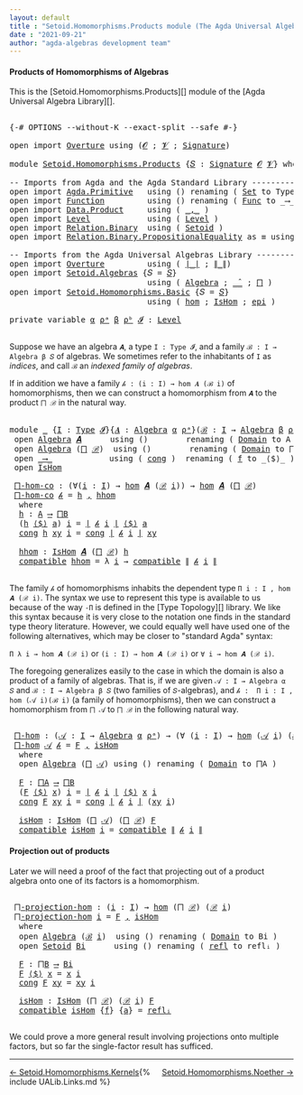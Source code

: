 ```yaml
---
layout: default
title : "Setoid.Homomorphisms.Products module (The Agda Universal Algebra Library)"
date : "2021-09-21"
author: "agda-algebras development team"
---
```


#### <a id="products-of-homomorphisms">Products of Homomorphisms of Algebras</a>

This is the [Setoid.Homomorphisms.Products][] module of the [Agda Universal Algebra Library][].

<pre class="Agda">

<a id="364" class="Symbol">{-#</a> <a id="368" class="Keyword">OPTIONS</a> <a id="376" class="Pragma">--without-K</a> <a id="388" class="Pragma">--exact-split</a> <a id="402" class="Pragma">--safe</a> <a id="409" class="Symbol">#-}</a>

<a id="414" class="Keyword">open</a> <a id="419" class="Keyword">import</a> <a id="426" href="Overture.html" class="Module">Overture</a> <a id="435" class="Keyword">using</a> <a id="441" class="Symbol">(</a><a id="442" href="Overture.Signatures.html#645" class="Generalizable">𝓞</a> <a id="444" class="Symbol">;</a> <a id="446" href="Overture.Signatures.html#647" class="Generalizable">𝓥</a> <a id="448" class="Symbol">;</a> <a id="450" href="Overture.Signatures.html#3300" class="Function">Signature</a><a id="459" class="Symbol">)</a>

<a id="462" class="Keyword">module</a> <a id="469" href="Setoid.Homomorphisms.Products.html" class="Module">Setoid.Homomorphisms.Products</a> <a id="499" class="Symbol">{</a><a id="500" href="Setoid.Homomorphisms.Products.html#500" class="Bound">𝑆</a> <a id="502" class="Symbol">:</a> <a id="504" href="Overture.Signatures.html#3300" class="Function">Signature</a> <a id="514" href="Overture.Signatures.html#645" class="Generalizable">𝓞</a> <a id="516" href="Overture.Signatures.html#647" class="Generalizable">𝓥</a><a id="517" class="Symbol">}</a> <a id="519" class="Keyword">where</a>

<a id="526" class="Comment">-- Imports from Agda and the Agda Standard Library --------------------------</a>
<a id="604" class="Keyword">open</a> <a id="609" class="Keyword">import</a> <a id="616" href="Agda.Primitive.html" class="Module">Agda.Primitive</a>   <a id="633" class="Keyword">using</a> <a id="639" class="Symbol">()</a> <a id="642" class="Keyword">renaming</a> <a id="651" class="Symbol">(</a> <a id="653" href="Agda.Primitive.html#326" class="Primitive">Set</a> <a id="657" class="Symbol">to</a> <a id="660" class="Primitive">Type</a> <a id="665" class="Symbol">)</a>
<a id="667" class="Keyword">open</a> <a id="672" class="Keyword">import</a> <a id="679" href="Function.html" class="Module">Function</a>         <a id="696" class="Keyword">using</a> <a id="702" class="Symbol">()</a> <a id="705" class="Keyword">renaming</a> <a id="714" class="Symbol">(</a> <a id="716" href="Function.Bundles.html#1868" class="Record">Func</a> <a id="721" class="Symbol">to</a> <a id="724" class="Record">_⟶_</a> <a id="728" class="Symbol">)</a>
<a id="730" class="Keyword">open</a> <a id="735" class="Keyword">import</a> <a id="742" href="Data.Product.html" class="Module">Data.Product</a>     <a id="759" class="Keyword">using</a> <a id="765" class="Symbol">(</a> <a id="767" href="Agda.Builtin.Sigma.html#236" class="InductiveConstructor Operator">_,_</a> <a id="771" class="Symbol">)</a>
<a id="773" class="Keyword">open</a> <a id="778" class="Keyword">import</a> <a id="785" href="Level.html" class="Module">Level</a>            <a id="802" class="Keyword">using</a> <a id="808" class="Symbol">(</a> <a id="810" href="Agda.Primitive.html#597" class="Postulate">Level</a> <a id="816" class="Symbol">)</a>
<a id="818" class="Keyword">open</a> <a id="823" class="Keyword">import</a> <a id="830" href="Relation.Binary.html" class="Module">Relation.Binary</a>  <a id="847" class="Keyword">using</a> <a id="853" class="Symbol">(</a> <a id="855" href="Relation.Binary.Bundles.html#1009" class="Record">Setoid</a> <a id="862" class="Symbol">)</a>
<a id="864" class="Keyword">open</a> <a id="869" class="Keyword">import</a> <a id="876" href="Relation.Binary.PropositionalEquality.html" class="Module">Relation.Binary.PropositionalEquality</a> <a id="914" class="Symbol">as</a> <a id="917" class="Module">≡</a> <a id="919" class="Keyword">using</a> <a id="925" class="Symbol">(</a> <a id="927" href="Agda.Builtin.Equality.html#151" class="Datatype Operator">_≡_</a> <a id="931" class="Symbol">)</a>

<a id="934" class="Comment">-- Imports from the Agda Universal Algebras Library ----------------------</a>
<a id="1009" class="Keyword">open</a> <a id="1014" class="Keyword">import</a> <a id="1021" href="Overture.html" class="Module">Overture</a>         <a id="1038" class="Keyword">using</a> <a id="1044" class="Symbol">(</a> <a id="1046" href="Overture.Basic.html#4326" class="Function Operator">∣_∣</a> <a id="1050" class="Symbol">;</a> <a id="1052" href="Overture.Basic.html#4364" class="Function Operator">∥_∥</a><a id="1055" class="Symbol">)</a>
<a id="1057" class="Keyword">open</a> <a id="1062" class="Keyword">import</a> <a id="1069" href="Setoid.Algebras.html" class="Module">Setoid.Algebras</a> <a id="1085" class="Symbol">{</a><a id="1086" class="Argument">𝑆</a> <a id="1088" class="Symbol">=</a> <a id="1090" href="Setoid.Homomorphisms.Products.html#500" class="Bound">𝑆</a><a id="1091" class="Symbol">}</a>
                             <a id="1122" class="Keyword">using</a> <a id="1128" class="Symbol">(</a> <a id="1130" href="Setoid.Algebras.Basic.html#2837" class="Record">Algebra</a> <a id="1138" class="Symbol">;</a> <a id="1140" href="Setoid.Algebras.Basic.html#3776" class="Function Operator">_̂_</a> <a id="1144" class="Symbol">;</a> <a id="1146" href="Setoid.Algebras.Products.html#1634" class="Function">⨅</a> <a id="1148" class="Symbol">)</a>
<a id="1150" class="Keyword">open</a> <a id="1155" class="Keyword">import</a> <a id="1162" href="Setoid.Homomorphisms.Basic.html" class="Module">Setoid.Homomorphisms.Basic</a> <a id="1189" class="Symbol">{</a><a id="1190" class="Argument">𝑆</a> <a id="1192" class="Symbol">=</a> <a id="1194" href="Setoid.Homomorphisms.Products.html#500" class="Bound">𝑆</a><a id="1195" class="Symbol">}</a>
                             <a id="1226" class="Keyword">using</a> <a id="1232" class="Symbol">(</a> <a id="1234" href="Setoid.Homomorphisms.Basic.html#1918" class="Function">hom</a> <a id="1238" class="Symbol">;</a> <a id="1240" href="Setoid.Homomorphisms.Basic.html#1825" class="Record">IsHom</a> <a id="1246" class="Symbol">;</a> <a id="1248" href="Setoid.Homomorphisms.Basic.html#2541" class="Function">epi</a> <a id="1252" class="Symbol">)</a>

<a id="1255" class="Keyword">private</a> <a id="1263" class="Keyword">variable</a> <a id="1272" href="Setoid.Homomorphisms.Products.html#1272" class="Generalizable">α</a> <a id="1274" href="Setoid.Homomorphisms.Products.html#1274" class="Generalizable">ρᵃ</a> <a id="1277" href="Setoid.Homomorphisms.Products.html#1277" class="Generalizable">β</a> <a id="1279" href="Setoid.Homomorphisms.Products.html#1279" class="Generalizable">ρᵇ</a> <a id="1282" href="Setoid.Homomorphisms.Products.html#1282" class="Generalizable">𝓘</a> <a id="1284" class="Symbol">:</a> <a id="1286" href="Agda.Primitive.html#597" class="Postulate">Level</a>

</pre>

Suppose we have an algebra `𝑨`, a type `I : Type 𝓘`, and a family
`ℬ : I → Algebra β 𝑆` of algebras.  We sometimes refer to the inhabitants of `I`
as *indices*, and call `ℬ` an *indexed family of algebras*.

If in addition we have a family `𝒽 : (i : I) → hom 𝑨 (ℬ i)` of homomorphisms, then
we can construct a homomorphism from `𝑨` to the product `⨅ ℬ` in the natural way.

<pre class="Agda">

<a id="1693" class="Keyword">module</a> <a id="1700" href="Setoid.Homomorphisms.Products.html#1700" class="Module">_</a> <a id="1702" class="Symbol">{</a><a id="1703" href="Setoid.Homomorphisms.Products.html#1703" class="Bound">I</a> <a id="1705" class="Symbol">:</a> <a id="1707" href="Setoid.Homomorphisms.Products.html#660" class="Primitive">Type</a> <a id="1712" href="Setoid.Homomorphisms.Products.html#1282" class="Generalizable">𝓘</a><a id="1713" class="Symbol">}{</a><a id="1715" href="Setoid.Homomorphisms.Products.html#1715" class="Bound">𝑨</a> <a id="1717" class="Symbol">:</a> <a id="1719" href="Setoid.Algebras.Basic.html#2837" class="Record">Algebra</a> <a id="1727" href="Setoid.Homomorphisms.Products.html#1272" class="Generalizable">α</a> <a id="1729" href="Setoid.Homomorphisms.Products.html#1274" class="Generalizable">ρᵃ</a><a id="1731" class="Symbol">}(</a><a id="1733" href="Setoid.Homomorphisms.Products.html#1733" class="Bound">ℬ</a> <a id="1735" class="Symbol">:</a> <a id="1737" href="Setoid.Homomorphisms.Products.html#1703" class="Bound">I</a> <a id="1739" class="Symbol">→</a> <a id="1741" href="Setoid.Algebras.Basic.html#2837" class="Record">Algebra</a> <a id="1749" href="Setoid.Homomorphisms.Products.html#1277" class="Generalizable">β</a> <a id="1751" href="Setoid.Homomorphisms.Products.html#1279" class="Generalizable">ρᵇ</a><a id="1753" class="Symbol">)</a>  <a id="1756" class="Keyword">where</a>
 <a id="1763" class="Keyword">open</a> <a id="1768" href="Setoid.Algebras.Basic.html#2837" class="Module">Algebra</a> <a id="1776" href="Setoid.Homomorphisms.Products.html#1715" class="Bound">𝑨</a>      <a id="1783" class="Keyword">using</a> <a id="1789" class="Symbol">()</a>        <a id="1799" class="Keyword">renaming</a> <a id="1808" class="Symbol">(</a> <a id="1810" href="Setoid.Algebras.Basic.html#2894" class="Field">Domain</a> <a id="1817" class="Symbol">to</a> <a id="1820" class="Field">A</a> <a id="1822" class="Symbol">)</a>
 <a id="1825" class="Keyword">open</a> <a id="1830" href="Setoid.Algebras.Basic.html#2837" class="Module">Algebra</a> <a id="1838" class="Symbol">(</a><a id="1839" href="Setoid.Algebras.Products.html#1634" class="Function">⨅</a> <a id="1841" href="Setoid.Homomorphisms.Products.html#1733" class="Bound">ℬ</a><a id="1842" class="Symbol">)</a>  <a id="1845" class="Keyword">using</a> <a id="1851" class="Symbol">()</a>        <a id="1861" class="Keyword">renaming</a> <a id="1870" class="Symbol">(</a> <a id="1872" href="Setoid.Algebras.Basic.html#2894" class="Field">Domain</a> <a id="1879" class="Symbol">to</a> <a id="1882" class="Field">⨅B</a> <a id="1885" class="Symbol">)</a>
 <a id="1888" class="Keyword">open</a> <a id="1893" href="Setoid.Homomorphisms.Products.html#724" class="Module">_⟶_</a>            <a id="1908" class="Keyword">using</a> <a id="1914" class="Symbol">(</a> <a id="1916" href="Function.Bundles.html#1938" class="Field">cong</a> <a id="1921" class="Symbol">)</a>  <a id="1924" class="Keyword">renaming</a> <a id="1933" class="Symbol">(</a> <a id="1935" href="Function.Bundles.html#1919" class="Field">f</a> <a id="1937" class="Symbol">to</a> <a id="1940" class="Field">_⟨$⟩_</a> <a id="1946" class="Symbol">)</a>
 <a id="1949" class="Keyword">open</a> <a id="1954" href="Setoid.Homomorphisms.Basic.html#1825" class="Module">IsHom</a>

 <a id="1962" href="Setoid.Homomorphisms.Products.html#1962" class="Function">⨅-hom-co</a> <a id="1971" class="Symbol">:</a> <a id="1973" class="Symbol">(∀(</a><a id="1976" href="Setoid.Homomorphisms.Products.html#1976" class="Bound">i</a> <a id="1978" class="Symbol">:</a> <a id="1980" href="Setoid.Homomorphisms.Products.html#1703" class="Bound">I</a><a id="1981" class="Symbol">)</a> <a id="1983" class="Symbol">→</a> <a id="1985" href="Setoid.Homomorphisms.Basic.html#1918" class="Function">hom</a> <a id="1989" href="Setoid.Homomorphisms.Products.html#1715" class="Bound">𝑨</a> <a id="1991" class="Symbol">(</a><a id="1992" href="Setoid.Homomorphisms.Products.html#1733" class="Bound">ℬ</a> <a id="1994" href="Setoid.Homomorphisms.Products.html#1976" class="Bound">i</a><a id="1995" class="Symbol">))</a> <a id="1998" class="Symbol">→</a> <a id="2000" href="Setoid.Homomorphisms.Basic.html#1918" class="Function">hom</a> <a id="2004" href="Setoid.Homomorphisms.Products.html#1715" class="Bound">𝑨</a> <a id="2006" class="Symbol">(</a><a id="2007" href="Setoid.Algebras.Products.html#1634" class="Function">⨅</a> <a id="2009" href="Setoid.Homomorphisms.Products.html#1733" class="Bound">ℬ</a><a id="2010" class="Symbol">)</a>
 <a id="2013" href="Setoid.Homomorphisms.Products.html#1962" class="Function">⨅-hom-co</a> <a id="2022" href="Setoid.Homomorphisms.Products.html#2022" class="Bound">𝒽</a> <a id="2024" class="Symbol">=</a> <a id="2026" href="Setoid.Homomorphisms.Products.html#2045" class="Function">h</a> <a id="2028" href="Agda.Builtin.Sigma.html#236" class="InductiveConstructor Operator">,</a> <a id="2030" href="Setoid.Homomorphisms.Products.html#2121" class="Function">hhom</a>
  <a id="2037" class="Keyword">where</a>
  <a id="2045" href="Setoid.Homomorphisms.Products.html#2045" class="Function">h</a> <a id="2047" class="Symbol">:</a> <a id="2049" href="Setoid.Homomorphisms.Products.html#1820" class="Function">A</a> <a id="2051" href="Setoid.Homomorphisms.Products.html#724" class="Record Operator">⟶</a> <a id="2053" href="Setoid.Homomorphisms.Products.html#1882" class="Function">⨅B</a>
  <a id="2058" class="Symbol">(</a><a id="2059" href="Setoid.Homomorphisms.Products.html#2045" class="Function">h</a> <a id="2061" href="Setoid.Homomorphisms.Products.html#1940" class="Field Operator">⟨$⟩</a> <a id="2065" href="Setoid.Homomorphisms.Products.html#2065" class="Bound">a</a><a id="2066" class="Symbol">)</a> <a id="2068" href="Setoid.Homomorphisms.Products.html#2068" class="Bound">i</a> <a id="2070" class="Symbol">=</a> <a id="2072" href="Overture.Basic.html#4326" class="Function Operator">∣</a> <a id="2074" href="Setoid.Homomorphisms.Products.html#2022" class="Bound">𝒽</a> <a id="2076" href="Setoid.Homomorphisms.Products.html#2068" class="Bound">i</a> <a id="2078" href="Overture.Basic.html#4326" class="Function Operator">∣</a> <a id="2080" href="Setoid.Homomorphisms.Products.html#1940" class="Field Operator">⟨$⟩</a> <a id="2084" href="Setoid.Homomorphisms.Products.html#2065" class="Bound">a</a>
  <a id="2088" href="Function.Bundles.html#1938" class="Field">cong</a> <a id="2093" href="Setoid.Homomorphisms.Products.html#2045" class="Function">h</a> <a id="2095" href="Setoid.Homomorphisms.Products.html#2095" class="Bound">xy</a> <a id="2098" href="Setoid.Homomorphisms.Products.html#2098" class="Bound">i</a> <a id="2100" class="Symbol">=</a> <a id="2102" href="Function.Bundles.html#1938" class="Field">cong</a> <a id="2107" href="Overture.Basic.html#4326" class="Function Operator">∣</a> <a id="2109" href="Setoid.Homomorphisms.Products.html#2022" class="Bound">𝒽</a> <a id="2111" href="Setoid.Homomorphisms.Products.html#2098" class="Bound">i</a> <a id="2113" href="Overture.Basic.html#4326" class="Function Operator">∣</a> <a id="2115" href="Setoid.Homomorphisms.Products.html#2095" class="Bound">xy</a>

  <a id="2121" href="Setoid.Homomorphisms.Products.html#2121" class="Function">hhom</a> <a id="2126" class="Symbol">:</a> <a id="2128" href="Setoid.Homomorphisms.Basic.html#1825" class="Record">IsHom</a> <a id="2134" href="Setoid.Homomorphisms.Products.html#1715" class="Bound">𝑨</a> <a id="2136" class="Symbol">(</a><a id="2137" href="Setoid.Algebras.Products.html#1634" class="Function">⨅</a> <a id="2139" href="Setoid.Homomorphisms.Products.html#1733" class="Bound">ℬ</a><a id="2140" class="Symbol">)</a> <a id="2142" href="Setoid.Homomorphisms.Products.html#2045" class="Function">h</a>
  <a id="2146" href="Setoid.Homomorphisms.Basic.html#1886" class="Field">compatible</a> <a id="2157" href="Setoid.Homomorphisms.Products.html#2121" class="Function">hhom</a> <a id="2162" class="Symbol">=</a> <a id="2164" class="Symbol">λ</a> <a id="2166" href="Setoid.Homomorphisms.Products.html#2166" class="Bound">i</a> <a id="2168" class="Symbol">→</a> <a id="2170" href="Setoid.Homomorphisms.Basic.html#1886" class="Field">compatible</a> <a id="2181" href="Overture.Basic.html#4364" class="Function Operator">∥</a> <a id="2183" href="Setoid.Homomorphisms.Products.html#2022" class="Bound">𝒽</a> <a id="2185" href="Setoid.Homomorphisms.Products.html#2166" class="Bound">i</a> <a id="2187" href="Overture.Basic.html#4364" class="Function Operator">∥</a>

</pre>

The family `𝒽` of homomorphisms inhabits the dependent type `Π i ꞉ I , hom 𝑨 (ℬ i)`.
The syntax we use to represent this type is available to us because of the way `-Π`
is defined in the [Type Topology][] library.  We like this syntax because it is very
close to the notation one finds in the standard type theory literature.  However, we
could equally well have used one of the following alternatives, which may be closer
to "standard Agda" syntax:

`Π λ i → hom 𝑨 (ℬ i)` or `(i : I) → hom 𝑨 (ℬ i)` or `∀ i → hom 𝑨 (ℬ i)`.

The foregoing generalizes easily to the case in which the domain is also a product of
a family of algebras. That is, if we are given `𝒜 : I → Algebra α 𝑆` and
`ℬ : I → Algebra β 𝑆` (two families of `𝑆`-algebras), and
`𝒽 :  Π i ꞉ I , hom (𝒜 i)(ℬ i)` (a family of homomorphisms), then we can construct
a homomorphism from `⨅ 𝒜` to `⨅ ℬ` in the following natural way.

<pre class="Agda">

 <a id="3108" href="Setoid.Homomorphisms.Products.html#3108" class="Function">⨅-hom</a> <a id="3114" class="Symbol">:</a> <a id="3116" class="Symbol">(</a><a id="3117" href="Setoid.Homomorphisms.Products.html#3117" class="Bound">𝒜</a> <a id="3119" class="Symbol">:</a> <a id="3121" href="Setoid.Homomorphisms.Products.html#1703" class="Bound">I</a> <a id="3123" class="Symbol">→</a> <a id="3125" href="Setoid.Algebras.Basic.html#2837" class="Record">Algebra</a> <a id="3133" href="Setoid.Homomorphisms.Products.html#1727" class="Bound">α</a> <a id="3135" href="Setoid.Homomorphisms.Products.html#1729" class="Bound">ρᵃ</a><a id="3137" class="Symbol">)</a> <a id="3139" class="Symbol">→</a> <a id="3141" class="Symbol">(∀</a> <a id="3144" class="Symbol">(</a><a id="3145" href="Setoid.Homomorphisms.Products.html#3145" class="Bound">i</a> <a id="3147" class="Symbol">:</a> <a id="3149" href="Setoid.Homomorphisms.Products.html#1703" class="Bound">I</a><a id="3150" class="Symbol">)</a> <a id="3152" class="Symbol">→</a> <a id="3154" href="Setoid.Homomorphisms.Basic.html#1918" class="Function">hom</a> <a id="3158" class="Symbol">(</a><a id="3159" href="Setoid.Homomorphisms.Products.html#3117" class="Bound">𝒜</a> <a id="3161" href="Setoid.Homomorphisms.Products.html#3145" class="Bound">i</a><a id="3162" class="Symbol">)</a> <a id="3164" class="Symbol">(</a><a id="3165" href="Setoid.Homomorphisms.Products.html#1733" class="Bound">ℬ</a> <a id="3167" href="Setoid.Homomorphisms.Products.html#3145" class="Bound">i</a><a id="3168" class="Symbol">))</a> <a id="3171" class="Symbol">→</a> <a id="3173" href="Setoid.Homomorphisms.Basic.html#1918" class="Function">hom</a> <a id="3177" class="Symbol">(</a><a id="3178" href="Setoid.Algebras.Products.html#1634" class="Function">⨅</a> <a id="3180" href="Setoid.Homomorphisms.Products.html#3117" class="Bound">𝒜</a><a id="3181" class="Symbol">)(</a><a id="3183" href="Setoid.Algebras.Products.html#1634" class="Function">⨅</a> <a id="3185" href="Setoid.Homomorphisms.Products.html#1733" class="Bound">ℬ</a><a id="3186" class="Symbol">)</a>
 <a id="3189" href="Setoid.Homomorphisms.Products.html#3108" class="Function">⨅-hom</a> <a id="3195" href="Setoid.Homomorphisms.Products.html#3195" class="Bound">𝒜</a> <a id="3197" href="Setoid.Homomorphisms.Products.html#3197" class="Bound">𝒽</a> <a id="3199" class="Symbol">=</a> <a id="3201" href="Setoid.Homomorphisms.Products.html#3278" class="Function">F</a> <a id="3203" href="Agda.Builtin.Sigma.html#236" class="InductiveConstructor Operator">,</a> <a id="3205" href="Setoid.Homomorphisms.Products.html#3361" class="Function">isHom</a>
  <a id="3213" class="Keyword">where</a>
  <a id="3221" class="Keyword">open</a> <a id="3226" href="Setoid.Algebras.Basic.html#2837" class="Module">Algebra</a> <a id="3234" class="Symbol">(</a><a id="3235" href="Setoid.Algebras.Products.html#1634" class="Function">⨅</a> <a id="3237" href="Setoid.Homomorphisms.Products.html#3195" class="Bound">𝒜</a><a id="3238" class="Symbol">)</a> <a id="3240" class="Keyword">using</a> <a id="3246" class="Symbol">()</a> <a id="3249" class="Keyword">renaming</a> <a id="3258" class="Symbol">(</a> <a id="3260" href="Setoid.Algebras.Basic.html#2894" class="Field">Domain</a> <a id="3267" class="Symbol">to</a> <a id="3270" class="Field">⨅A</a> <a id="3273" class="Symbol">)</a>

  <a id="3278" href="Setoid.Homomorphisms.Products.html#3278" class="Function">F</a> <a id="3280" class="Symbol">:</a> <a id="3282" href="Setoid.Homomorphisms.Products.html#3270" class="Function">⨅A</a> <a id="3285" href="Setoid.Homomorphisms.Products.html#724" class="Record Operator">⟶</a> <a id="3287" href="Setoid.Homomorphisms.Products.html#1882" class="Function">⨅B</a>
  <a id="3292" class="Symbol">(</a><a id="3293" href="Setoid.Homomorphisms.Products.html#3278" class="Function">F</a> <a id="3295" href="Setoid.Homomorphisms.Products.html#1940" class="Field Operator">⟨$⟩</a> <a id="3299" href="Setoid.Homomorphisms.Products.html#3299" class="Bound">x</a><a id="3300" class="Symbol">)</a> <a id="3302" href="Setoid.Homomorphisms.Products.html#3302" class="Bound">i</a> <a id="3304" class="Symbol">=</a> <a id="3306" href="Overture.Basic.html#4326" class="Function Operator">∣</a> <a id="3308" href="Setoid.Homomorphisms.Products.html#3197" class="Bound">𝒽</a> <a id="3310" href="Setoid.Homomorphisms.Products.html#3302" class="Bound">i</a> <a id="3312" href="Overture.Basic.html#4326" class="Function Operator">∣</a> <a id="3314" href="Setoid.Homomorphisms.Products.html#1940" class="Field Operator">⟨$⟩</a> <a id="3318" href="Setoid.Homomorphisms.Products.html#3299" class="Bound">x</a> <a id="3320" href="Setoid.Homomorphisms.Products.html#3302" class="Bound">i</a>
  <a id="3324" href="Function.Bundles.html#1938" class="Field">cong</a> <a id="3329" href="Setoid.Homomorphisms.Products.html#3278" class="Function">F</a> <a id="3331" href="Setoid.Homomorphisms.Products.html#3331" class="Bound">xy</a> <a id="3334" href="Setoid.Homomorphisms.Products.html#3334" class="Bound">i</a> <a id="3336" class="Symbol">=</a> <a id="3338" href="Function.Bundles.html#1938" class="Field">cong</a> <a id="3343" href="Overture.Basic.html#4326" class="Function Operator">∣</a> <a id="3345" href="Setoid.Homomorphisms.Products.html#3197" class="Bound">𝒽</a> <a id="3347" href="Setoid.Homomorphisms.Products.html#3334" class="Bound">i</a> <a id="3349" href="Overture.Basic.html#4326" class="Function Operator">∣</a> <a id="3351" class="Symbol">(</a><a id="3352" href="Setoid.Homomorphisms.Products.html#3331" class="Bound">xy</a> <a id="3355" href="Setoid.Homomorphisms.Products.html#3334" class="Bound">i</a><a id="3356" class="Symbol">)</a>

  <a id="3361" href="Setoid.Homomorphisms.Products.html#3361" class="Function">isHom</a> <a id="3367" class="Symbol">:</a> <a id="3369" href="Setoid.Homomorphisms.Basic.html#1825" class="Record">IsHom</a> <a id="3375" class="Symbol">(</a><a id="3376" href="Setoid.Algebras.Products.html#1634" class="Function">⨅</a> <a id="3378" href="Setoid.Homomorphisms.Products.html#3195" class="Bound">𝒜</a><a id="3379" class="Symbol">)</a> <a id="3381" class="Symbol">(</a><a id="3382" href="Setoid.Algebras.Products.html#1634" class="Function">⨅</a> <a id="3384" href="Setoid.Homomorphisms.Products.html#1733" class="Bound">ℬ</a><a id="3385" class="Symbol">)</a> <a id="3387" href="Setoid.Homomorphisms.Products.html#3278" class="Function">F</a>
  <a id="3391" href="Setoid.Homomorphisms.Basic.html#1886" class="Field">compatible</a> <a id="3402" href="Setoid.Homomorphisms.Products.html#3361" class="Function">isHom</a> <a id="3408" href="Setoid.Homomorphisms.Products.html#3408" class="Bound">i</a> <a id="3410" class="Symbol">=</a> <a id="3412" href="Setoid.Homomorphisms.Basic.html#1886" class="Field">compatible</a> <a id="3423" href="Overture.Basic.html#4364" class="Function Operator">∥</a> <a id="3425" href="Setoid.Homomorphisms.Products.html#3197" class="Bound">𝒽</a> <a id="3427" href="Setoid.Homomorphisms.Products.html#3408" class="Bound">i</a> <a id="3429" href="Overture.Basic.html#4364" class="Function Operator">∥</a>
</pre>


#### <a id="projections-out-of-products">Projection out of products</a>

Later we will need a proof of the fact that projecting out of a product algebra
onto one of its factors is a homomorphism.

<pre class="Agda">

 <a id="3656" href="Setoid.Homomorphisms.Products.html#3656" class="Function">⨅-projection-hom</a> <a id="3673" class="Symbol">:</a> <a id="3675" class="Symbol">(</a><a id="3676" href="Setoid.Homomorphisms.Products.html#3676" class="Bound">i</a> <a id="3678" class="Symbol">:</a> <a id="3680" href="Setoid.Homomorphisms.Products.html#1703" class="Bound">I</a><a id="3681" class="Symbol">)</a> <a id="3683" class="Symbol">→</a> <a id="3685" href="Setoid.Homomorphisms.Basic.html#1918" class="Function">hom</a> <a id="3689" class="Symbol">(</a><a id="3690" href="Setoid.Algebras.Products.html#1634" class="Function">⨅</a> <a id="3692" href="Setoid.Homomorphisms.Products.html#1733" class="Bound">ℬ</a><a id="3693" class="Symbol">)</a> <a id="3695" class="Symbol">(</a><a id="3696" href="Setoid.Homomorphisms.Products.html#1733" class="Bound">ℬ</a> <a id="3698" href="Setoid.Homomorphisms.Products.html#3676" class="Bound">i</a><a id="3699" class="Symbol">)</a>
 <a id="3702" href="Setoid.Homomorphisms.Products.html#3656" class="Function">⨅-projection-hom</a> <a id="3719" href="Setoid.Homomorphisms.Products.html#3719" class="Bound">i</a> <a id="3721" class="Symbol">=</a> <a id="3723" href="Setoid.Homomorphisms.Products.html#3859" class="Function">F</a> <a id="3725" href="Agda.Builtin.Sigma.html#236" class="InductiveConstructor Operator">,</a> <a id="3727" href="Setoid.Homomorphisms.Products.html#3909" class="Function">isHom</a>
  <a id="3735" class="Keyword">where</a>
  <a id="3743" class="Keyword">open</a> <a id="3748" href="Setoid.Algebras.Basic.html#2837" class="Module">Algebra</a> <a id="3756" class="Symbol">(</a><a id="3757" href="Setoid.Homomorphisms.Products.html#1733" class="Bound">ℬ</a> <a id="3759" href="Setoid.Homomorphisms.Products.html#3719" class="Bound">i</a><a id="3760" class="Symbol">)</a>  <a id="3763" class="Keyword">using</a> <a id="3769" class="Symbol">()</a> <a id="3772" class="Keyword">renaming</a> <a id="3781" class="Symbol">(</a> <a id="3783" href="Setoid.Algebras.Basic.html#2894" class="Field">Domain</a> <a id="3790" class="Symbol">to</a> <a id="3793" class="Field">Bi</a> <a id="3796" class="Symbol">)</a>
  <a id="3800" class="Keyword">open</a> <a id="3805" href="Relation.Binary.Bundles.html#1009" class="Module">Setoid</a> <a id="3812" href="Setoid.Homomorphisms.Products.html#3793" class="Function">Bi</a>      <a id="3820" class="Keyword">using</a> <a id="3826" class="Symbol">()</a> <a id="3829" class="Keyword">renaming</a> <a id="3838" class="Symbol">(</a> <a id="3840" href="Relation.Binary.Structures.html#1568" class="Function">refl</a> <a id="3845" class="Symbol">to</a> <a id="3848" class="Function">reflᵢ</a> <a id="3854" class="Symbol">)</a>

  <a id="3859" href="Setoid.Homomorphisms.Products.html#3859" class="Function">F</a> <a id="3861" class="Symbol">:</a> <a id="3863" href="Setoid.Homomorphisms.Products.html#1882" class="Function">⨅B</a> <a id="3866" href="Setoid.Homomorphisms.Products.html#724" class="Record Operator">⟶</a> <a id="3868" href="Setoid.Homomorphisms.Products.html#3793" class="Function">Bi</a>
  <a id="3873" href="Setoid.Homomorphisms.Products.html#3859" class="Function">F</a> <a id="3875" href="Setoid.Homomorphisms.Products.html#1940" class="Field Operator">⟨$⟩</a> <a id="3879" href="Setoid.Homomorphisms.Products.html#3879" class="Bound">x</a> <a id="3881" class="Symbol">=</a> <a id="3883" href="Setoid.Homomorphisms.Products.html#3879" class="Bound">x</a> <a id="3885" href="Setoid.Homomorphisms.Products.html#3719" class="Bound">i</a>
  <a id="3889" href="Function.Bundles.html#1938" class="Field">cong</a> <a id="3894" href="Setoid.Homomorphisms.Products.html#3859" class="Function">F</a> <a id="3896" href="Setoid.Homomorphisms.Products.html#3896" class="Bound">xy</a> <a id="3899" class="Symbol">=</a> <a id="3901" href="Setoid.Homomorphisms.Products.html#3896" class="Bound">xy</a> <a id="3904" href="Setoid.Homomorphisms.Products.html#3719" class="Bound">i</a>

  <a id="3909" href="Setoid.Homomorphisms.Products.html#3909" class="Function">isHom</a> <a id="3915" class="Symbol">:</a> <a id="3917" href="Setoid.Homomorphisms.Basic.html#1825" class="Record">IsHom</a> <a id="3923" class="Symbol">(</a><a id="3924" href="Setoid.Algebras.Products.html#1634" class="Function">⨅</a> <a id="3926" href="Setoid.Homomorphisms.Products.html#1733" class="Bound">ℬ</a><a id="3927" class="Symbol">)</a> <a id="3929" class="Symbol">(</a><a id="3930" href="Setoid.Homomorphisms.Products.html#1733" class="Bound">ℬ</a> <a id="3932" href="Setoid.Homomorphisms.Products.html#3719" class="Bound">i</a><a id="3933" class="Symbol">)</a> <a id="3935" href="Setoid.Homomorphisms.Products.html#3859" class="Function">F</a>
  <a id="3939" href="Setoid.Homomorphisms.Basic.html#1886" class="Field">compatible</a> <a id="3950" href="Setoid.Homomorphisms.Products.html#3909" class="Function">isHom</a> <a id="3956" class="Symbol">{</a><a id="3957" href="Setoid.Homomorphisms.Products.html#3957" class="Bound">f</a><a id="3958" class="Symbol">}</a> <a id="3960" class="Symbol">{</a><a id="3961" href="Setoid.Homomorphisms.Products.html#3961" class="Bound">a</a><a id="3962" class="Symbol">}</a> <a id="3964" class="Symbol">=</a> <a id="3966" href="Setoid.Homomorphisms.Products.html#3848" class="Function">reflᵢ</a>

</pre>

We could prove a more general result involving projections onto multiple factors, but so far the single-factor result has sufficed.

---------------------------------

<span style="float:left;">[← Setoid.Homomorphisms.Kernels](Setoid.Homomorphisms.Kernels.html)</span>
<span style="float:right;">[Setoid.Homomorphisms.Noether →](Setoid.Homomorphisms.Noether.html)</span>

{% include UALib.Links.md %}
